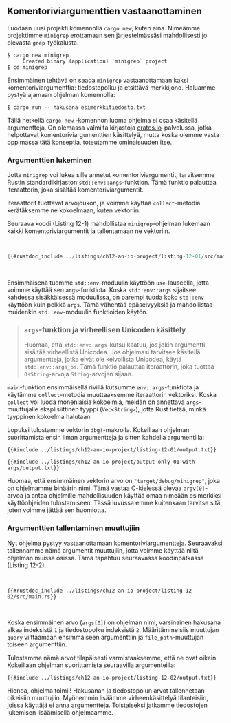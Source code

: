 ## Komentoriviargumenttien vastaanottaminen

Luodaan uusi projekti komennolla `cargo new`, kuten aina. Nimeämme projektimme
`minigrep` erottamaan sen järjestelmässäsi mahdollisesti jo olevasta `grep`-työkalusta.

```console
$ cargo new minigrep
     Created binary (application) `minigrep` project
$ cd minigrep
```

Ensimmäinen tehtävä on saada `minigrep` vastaanottamaan kaksi komentoriviargumenttia:
tiedostopolku ja etsittävä merkkijono. Haluamme pystyä ajamaan ohjelman komennolla:

```console
$ cargo run -- hakusana esimerkkitiedosto.txt
```

Tällä hetkellä `cargo new` -komennon luoma ohjelma ei osaa käsitellä argumentteja.
On olemassa valmiita kirjastoja [crates.io](https://crates.io/)-palvelussa, jotka
helpottavat komentoriviargumenttien käsittelyä, mutta koska olemme vasta oppimassa
tätä konseptia, toteutamme ominaisuuden itse.

### Argumenttien lukeminen

Jotta `minigrep` voi lukea sille annetut komentoriviargumentit, tarvitsemme
Rustin standardikirjaston `std::env::args`-funktion. Tämä funktio palauttaa
iteraattorin, joka sisältää komentoriviargumentit.

Iteraattorit tuottavat arvojoukon, ja voimme käyttää `collect`-metodia
kerätäksemme ne kokoelmaan, kuten vektoriin.

Seuraava koodi (Listing 12-1) mahdollistaa `minigrep`-ohjelman lukemaan kaikki
komentoriviargumentit ja tallentamaan ne vektoriin.

<Listing number="12-1" file-name="src/main.rs" caption="Komentoriviargumenttien kerääminen vektoriin ja tulostaminen">

```rust
{{#rustdoc_include ../listings/ch12-an-io-project/listing-12-01/src/main.rs}}
```

</Listing>

Ensimmäisenä tuomme `std::env`-moduulin käyttöön `use`-lauseella, jotta voimme käyttää sen `args`-funktiota.
Koska `std::env::args` sijaitsee kahdessa sisäkkäisessä moduulissa, on parempi tuoda koko `std::env` käyttöön
kuin pelkkä `args`. Tämä vähentää epäselvyyksiä ja mahdollistaa muidenkin `std::env`-moduulin funktioiden käytön.

> ### `args`-funktion ja virheellisen Unicoden käsittely
>
> Huomaa, että `std::env::args`-kutsu kaatuu, jos jokin argumentti sisältää virheellistä Unicodea.
> Jos ohjelmasi tarvitsee käsitellä argumentteja, jotka eivät ole kelvollista Unicodea, käytä `std::env::args_os`.
> Tämä funktio palauttaa iteraattorin, joka tuottaa `OsString`-arvoja `String`-arvojen sijaan.

`main`-funktion ensimmäisellä rivillä kutsumme `env::args`-funktiota ja käytämme `collect`-metodia muuttaaksemme
iteraattorin vektoriksi. Koska `collect` voi luoda monenlaisia kokoelmia, meidän on annettava `args`-muuttujalle
eksplisiittinen tyyppi (`Vec<String>`), jotta Rust tietää, minkä tyyppinen kokoelma halutaan.

Lopuksi tulostamme vektorin `dbg!`-makrolla. Kokeillaan ohjelman suorittamista ensin ilman argumentteja
ja sitten kahdella argumentilla:

```console
{{#include ../listings/ch12-an-io-project/listing-12-01/output.txt}}
```

```console
{{#include ../listings/ch12-an-io-project/output-only-01-with-args/output.txt}}
```

Huomaa, että ensimmäinen vektorin arvo on `"target/debug/minigrep"`, joka on ohjelmamme binäärin nimi.
Tämä vastaa C-kielessä olevaa `argv[0]`-arvoa ja antaa ohjelmille mahdollisuuden käyttää omaa nimeään
esimerkiksi käyttöohjeiden tulostamiseen. Tässä luvussa emme kuitenkaan tarvitse sitä, joten voimme jättää sen huomiotta.

### Argumenttien tallentaminen muuttujiin

Nyt ohjelma pystyy vastaanottamaan komentoriviargumentteja. Seuraavaksi tallennamme nämä argumentit muuttujiin,
jotta voimme käyttää niitä ohjelman muissa osissa. Tämä tapahtuu seuraavassa koodinpätkässä (Listing 12-2).

<Listing number="12-2" file-name="src/main.rs" caption="Muuttujien luominen hakusanan ja tiedostopolun tallentamiseen">

```rust,should_panic,noplayground
{{#rustdoc_include ../listings/ch12-an-io-project/listing-12-02/src/main.rs}}
```

</Listing>

Koska ensimmäinen arvo (`args[0]`) on ohjelman nimi, varsinainen hakusana alkaa indeksistä `1` ja tiedostopolku
indeksistä `2`. Määritämme siis muuttujan `query` viittaamaan ensimmäiseen argumenttiin ja `file_path`-muuttujan
toiseen argumenttiin.

Tulostamme nämä arvot tilapäisesti varmistaaksemme, että ne ovat oikein. Kokeillaan ohjelman suorittamista seuraavilla
argumenteilla:

```console
{{#include ../listings/ch12-an-io-project/listing-12-02/output.txt}}
```

Hienoa, ohjelma toimii! Hakusanan ja tiedostopolun arvot tallennetaan oikeisiin muuttujiin. Myöhemmin lisäämme
virheenkäsittelyä tilanteisiin, joissa käyttäjä ei anna argumentteja. Toistaiseksi jatkamme tiedostojen lukemisen
lisäämisellä ohjelmaamme.

[ch13]: ch13-00-functional-features.html
[ch7-idiomatic-use]: ch07-04-bringing-paths-into-scope-with-the-use-keyword.html#creating-idiomatic-use-paths
